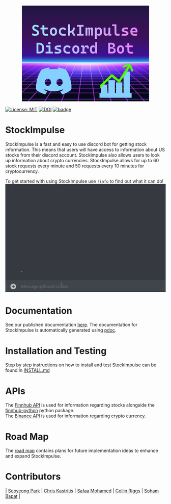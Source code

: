 <p align="center">
  <img src="https://github.com/spark1217/StockImpulse/blob/main/imgs/StockImpulse_Main.png" width="400">
</p>
  
[![License: MIT](https://img.shields.io/badge/License-MIT-yellow.svg)](https://github.com/sohambapat/SWE-Group-32-Assignments/blob/main/LICENSE)   [![DOI](https://zenodo.org/badge/540581485.svg)](https://zenodo.org/badge/latestdoi/540581485)   [![badge](https://github.com/spark1217/StockImpulse/actions/workflows/build.yml/badge.svg)](https://github.com/spark1217/StockImpulse/blob/main/.github/workflows/build.yml) 
# StockImpulse
StockImpulse is a fast and easy to use discord bot for getting stock information. This means that users will have access to information about US stocks from their discord account. StockImpulse also allows users to look up information about crypto currencies. StockImpulse allows for up to 60 stock requests every minute and 50 requests every 10 minutes for cryptocurrency.

To get started with using StockImpulse use ```!info``` to find out what it can do!
![StockImpulse in action](https://github.com/spark1217/StockImpulse/blob/main/imgs/stockimpulse_04.gif)

# Documentation
See our published documentation [here](https://spark1217.github.io/StockImpulse/src/index.html).
The documentation for StockImpulse is automatically generated using [pdoc](https://pdoc.dev/docs/pdoc.html). 

# Installation and Testing
Step by step instructions on how to install and test StockImpulse can be found in [INSTALL.md](https://github.com/spark1217/StockImpulse/blob/main/INSTALL.md)
  
# APIs  
The [Finnhub API](https://finnhub.io/docs/api/introduction) is used for information regarding stocks alongside the [finnhub-python](https://github.com/Finnhub-Stock-API/finnhub-python) python package.   
The [Binance API](https://github.com/Finnhub-Stock-API/finnhub-python) is used for information regarding crypto currency.

# Road Map
The [road map](https://github.com/users/spark1217/projects/2) contains plans for future implementation ideas to enhance and expand StockImpulse.

# Contributors
| [Seoyeong Park](https://github.com/spark1217)
| [Chris Kastritis](https://github.com/Chris-Kastritis)
| [Safaa Mohamed](https://github.com/Safaa26)
| [Collin Riggs](https://github.com/CMRiggs)
| [Soham Bapat](https://github.com/sohambapat)
|
